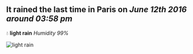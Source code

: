 ## It rained the last time in Paris on *June 12th 2016 around 03:58 pm*
💧  **light rain** *Humidity 99%*

![light rain](http://openweathermap.org/img/w/10d.png)
